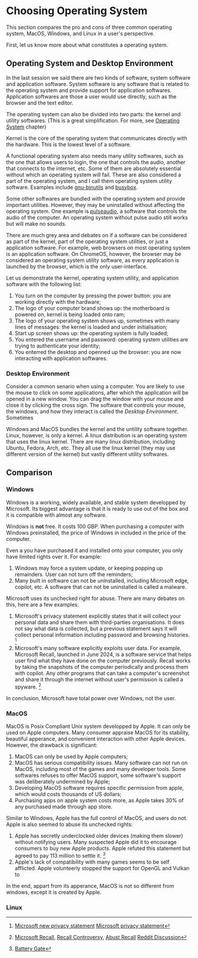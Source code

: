 # Choosing Operating System

This section compares the pro and cons of three common operating system, MacOS, Windows, and Linux in a user's perspective.

First, let us know more about what constitutes a operating system. 

## Operating System and Desktop Environment

In the last session we said there are two kinds of software, system software and application software. 
System software is any software that is related to the operating system and provide support for application softwares. 
Application softwares are those a user would use directly, such as the browser and the text editor.

The operating system can also be divided into two parts: the kernel and utility softwares. (This is a great simplification. For more, see [Operating System](../os/os.md) chapter) 

Kernel is the core of the operating system that communicates directly with the hardware. This is the lowest level of a software. 

A functional operating system also needs many utility softwares, such as the one that allows users to login, the one that controls the audio, another that connects to the internet, etc. 
Some of them are absolutely essential without which an operating system will fail.
These are also considered a part of the operating system, and I call them operating system utility software. 
Examples include [gnu-binutils](https://www.gnu.org/software/binutils/) and [busybox](https://www.busybox.net/about.html).

Some other softwares are bundled with the operating system and provide important utilities. 
However, they may be uninstalled without affecting the operating system. 
One example is [pulseaudio](https://www.freedesktop.org/wiki/Software/PulseAudio/), a software that controls the audio of the computer. 
An operating system without pulse audio still works but will make no sounds.

There are much grey area and debates on if a software can be considered as part of the kernel, part of the operating system utilities, or just a application software. 
For example, web browsers on most operating system is an application software. 
On ChromeOS, however, the browser may be considered an operating system utility software, as every application is launched by the browser, which is the only user-interface.  

Let us demonstrate the kernel, operating system utility, and application software with the following list:

1. You turn on the computer by pressing the power button: you are working directly with the hardware;
1. The logo of your computer brand shows up: the motherboard is powered on, kernel is being loaded onto ram;
1. The logo of your operating system shows up, sometimes with many lines of messages: the kernel is loaded and under initialisation;
1. Start up screen shows up: the operating system is fully loaded; 
1. You entered the username and password: operating system utilities are trying to authenticate your identity;
1. You enterred the desktop and openned up the browser: you are now interacting with application softwares.

### Desktop Environment

Consider a common senario when using a computer.
You are likely to use the mouse to click on some applications, after which the application will be opened in a new window. 
You can drag the window with your mouse and close it by clicking the cross sign. 
The software that controls your mouse, the windows, and how they interact is called the *Desktop Environment*. 
Sometimes


Windows and MacOS bundles the kernel and the untility software together.
Linux, however, is only a kernel. 
A linux distribution is an operating system that uses the linux kernel. 
There are many linux distribution, including Ubuntu, Fedora, Arch, etc. 
They all use the linux kernel (they may use different version of the kernel) but vastly different utility softwares.

## Comparison

### Windows

Windows is a working, widely available, and stable system developped by Microsoft. Its biggest advantage is that it is ready to use out of the box and it is compatible with almost any software.

Windows is **not** free. It costs 100 GBP. When purchasing a computer with Windows preinstalled, the price of Windows in included in the price of the computer.

Even a you have purchased it and installed onto your computer, you only have limited rights over it. 
For example:

1. Windows may force a system update, or keeping popping up remainders. User can not turn off the reminders;
1. Many built in software can not be uninstalled, including Microsoft edge, copilot, etc. A software that can not be uninstalled is called a malware.

Microsoft uses its unchecked right for abuse. There are many debates on this, here are a few examples:
 
1. Microsoft's privacy statement explicitly states that it will collect your personal data and share them with third-parties organisations. It does not say what data is collected, but a previous statement says it will collect personal information including password and browsing histories.
[^Sharing Data]
1. Microsoft's many software explicitly exploits user data. For example, Microsoft Recall, launched in June 2024, is a software service that helps user find what they have done on the computer previously. 
Recall works by taking the snapshots of the computer periodically and process them with copilot. Any other programs that can take a computer's screenshot and share it through the internet without user's permission is called a spyware. [^Microsoft Recall]

In conclusion, Microsoft have total power over Windows, not the user.

### MacOS

MacOS is Posix Compliant Unix system developped by Apple. It can only be used on Apple computers.
Many consumer appraise MacOS for its stability, beautiful apperance, and convenient interaction with other Apple devices. 
However, the drawback is significant: 

1. MacOS can only be used by Apple computers;
1. MacOS has serious compatibility issues. Many software can not run on MacOS, including most of the games and many developer tools. Some softwares refuses to offer MacOS support, some software's support was deliberately undermined by Apple;
1. Developing MacOS software requires specific permission from apple, which would costs thousands of US dollars;
1. Purchasing apps on apple system costs more, as Apple takes 30% of any purchased made through app store.

Similar to Windows, Apple has the full control of MacOS, and users do not. 
Apple is also seemed to abuse its unchecked rights:

1. Apple has secretly underclocked older devices (making them slower) without notifying users. 
Many suspected Apple did it to encourage consumers to buy new Apple products. Apple refuted this statement but agreed to pay 113 million to settle it. [^Battery Gate]
1. Apple's lack of compatibility with many games seems to be self afflicted. Apple volunteerly stopped the support for OpenGL and Vulkan to
<!-- TODO: -->

In the end, appart from its apperance, MacOS is not so different from windows, except it is created by Apple.

### Linux

[^Sharing Data]:[Microsoft new privacy statement](https://edri.org/our-work/microsofts-new-small-print-how-your-personal-data-abused/)
[Microsoft privacy statement](https://privacy.microsoft.com/en-gb/privacystatement)

[^Microsoft Recall]: [Microsoft Recall](https://support.microsoft.com/en-gb/windows/retrace-your-steps-with-recall-aa03f8a0-a78b-4b3e-b0a1-2eb8ac48701c), 
[Recall Controversy](https://apnews.com/article/microsoft-ai-recall-windows-6ba8df3f22e9fca599d20f2d5770cd95), 
[Abust Recall](https://www.androidauthority.com/windows-recall-password-extract-script-3449105/)
[Reddit Discussion](https://www.reddit.com/r/Windows11/comments/1d9kq78/i_believe_recall_is_likely_to_become_microsofts/)

[^Battery Gate]:[Battery Gate](https://www.npr.org/2020/11/18/936268845/apple-agrees-to-pay-113-million-to-settle-batterygate-case-over-iphone-slowdowns)
